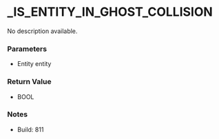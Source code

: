 # _IS_ENTITY_IN_GHOST_COLLISION

No description available.

### Parameters
* Entity entity

### Return Value
* BOOL

### Notes
* Build: 811

